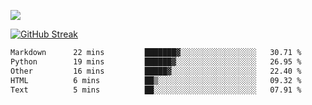 ![](http://github-profile-summary-cards.vercel.app/api/cards/profile-details?username=sivori&theme=nightowl)

[![GitHub Streak](https://github-readme-streak-stats-murex-one.vercel.app?user=sivori&theme=nightowl&hide_border=true&card_width=700&card_height=200&ring=EBE011&fire=EB9B1B)](https://git.io/streak-stats)

<!--START_SECTION:waka-->

```txt
Markdown      22 mins         ███████▓░░░░░░░░░░░░░░░░░   30.71 %
Python        19 mins         ██████▓░░░░░░░░░░░░░░░░░░   26.95 %
Other         16 mins         █████▓░░░░░░░░░░░░░░░░░░░   22.40 %
HTML          6 mins          ██▒░░░░░░░░░░░░░░░░░░░░░░   09.32 %
Text          5 mins          ██░░░░░░░░░░░░░░░░░░░░░░░   07.91 %
```

<!--END_SECTION:waka-->

